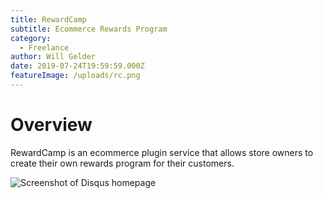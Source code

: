 ```yaml
---
title: RewardCamp
subtitle: Ecommerce Rewards Program
category:
  - Freelance
author: Will Gelder
date: 2019-07-24T19:59:59.000Z
featureImage: /uploads/rc.png
---
```


# Overview
RewardCamp is an ecommerce plugin service that allows store owners to create their own rewards program for their customers.

![Screenshot of Disqus homepage](/uploads/disqus-get-started.jpg)